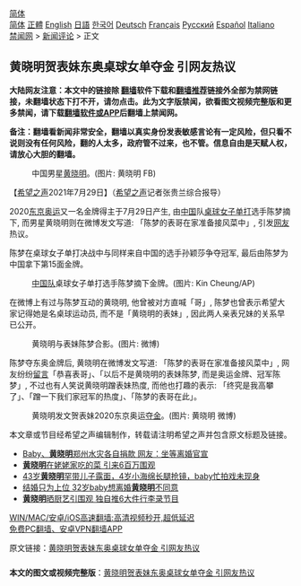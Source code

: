  <!-- 面包屑导航 --> <div class="breadcrumb"><!-- GTranslate: https://gtranslate.io/ -->  <div class="switcher notranslate">  <div class="selected">  <a href="#" onclick="return false;"> 简体</a>  </div>  <div class="option">  <a href="https://www.bannedbook.org" onclick="doGTranslate('zh-CN|zh-CN');jQuery('div.switcher div.selected a').html(jQuery(this).html());return false;" title="简体中文" class="nturl selected"> 简体</a>  <a href="https://www.bannedbook.org/zh-tw/" onclick="doGTranslate('zh-CN|zh-TW');jQuery('div.switcher div.selected a').html(jQuery(this).html());return false;" title="繁體中文" class="nturl"> 正體</a>  <a href="https://www.bannedbook.org/en/" onclick="doGTranslate('zh-CN|en');jQuery('div.switcher div.selected a').html(jQuery(this).html());return false;" title="English" class="nturl"> English</a>  <a href="https://www.bannedbook.org/ja/" onclick="doGTranslate('zh-CN|ja');jQuery('div.switcher div.selected a').html(jQuery(this).html());return false;" title="日本語" class="nturl"> 日語</a>  <a href="https://www.bannedbook.org/ko/" onclick="doGTranslate('zh-CN|ko');jQuery('div.switcher div.selected a').html(jQuery(this).html());return false;" title="한국어" class="nturl"> 한국어</a>  <a href="https://www.bannedbook.org/de/" onclick="doGTranslate('zh-CN|de');jQuery('div.switcher div.selected a').html(jQuery(this).html());return false;" title="Deutsch" class="nturl"> Deutsch</a>  <a href="https://www.bannedbook.org/fr/" onclick="doGTranslate('zh-CN|fr');jQuery('div.switcher div.selected a').html(jQuery(this).html());return false;" title="Français" class="nturl"> Français</a>  <a href="https://www.bannedbook.org/ru/" onclick="doGTranslate('zh-CN|ru');jQuery('div.switcher div.selected a').html(jQuery(this).html());return false;" title="Русский" class="nturl"> Русский</a>  <a href="https://www.bannedbook.org/es/" onclick="doGTranslate('zh-CN|es');jQuery('div.switcher div.selected a').html(jQuery(this).html());return false;" title="Español" class="nturl"> Español</a>  <a href="https://www.bannedbook.org/it/" onclick="doGTranslate('zh-CN|it');jQuery('div.switcher div.selected a').html(jQuery(this).html());return false;" title="Italiano" class="nturl"> Italiano</a>  </div>  </div>      <div class='breadcrumb-sub'><!-- Breadcrumb NavXT 6.3.0 --> <a href="https://www.bannedbook.org/" class="home">禁闻网</a> &gt; <a href="https://www.bannedbook.org/bnews/comments/" class="category">新闻评论</a> &gt; 正文</div></div><h2>黄晓明贺表妹东奥桌球女单夺金 引网友热议</h2> <p class="notice"><b>大陆网友注意：本文中的链接除 <a href="https://github.com/bannedbook/fanqiang" >翻墙</a>软件下载和<a href="https://github.com/killgcd/justmysocks/blob/master/README.md">翻墙推荐</a>链接外全部为禁网链接，未翻墙状态下打不开，请勿点击。此为文字版禁闻，欲看图文视频完整版和更多禁闻，请下载<a href="https://github.com/bannedbook/fanqiang">翻墙软件或APP</a>后翻墙上禁闻网。</p><p>备注：翻墙看新闻非常安全，翻墙以真实身份发表敏感言论有一定风险，但只看不说则没有任何风险，翻的人太多，政府管不过来，也不管。信息自由是天赋人权，请放心大胆的翻墙。</b></p>  <div class="entry"> <figure><figcaption>中国男星<a href="https://www.bannedbook.org/bnews/tag/%e9%bb%84%e6%99%93%e6%98%8e/" class="st_tag internal_tag" rel="tag" title="标签 黄晓明 下的日志">黄晓明</a>。(图片: 黄晓明 FB)</figcaption></figure> <p>【<span class='wp_keywordlink_affiliate'><a href="https://www.soundofhope.org" title="希望之声" target="_blank">希望之声</a></span>2021年7月29日】（<a href="https://www.bannedbook.org/bnews/tag/%e5%b8%8c%e6%9c%9b%e4%b9%8b%e5%a3%b0/" class="st_tag internal_tag" rel="tag" title="标签 希望之声 下的日志">希望之声</a>记者张贵兰综合报导）</p> <p>2020<a href="https://www.bannedbook.org/bnews/tag/%e4%b8%9c%e4%ba%ac%e5%a5%a5%e8%bf%90/" class="st_tag internal_tag" rel="tag" title="标签 东京奥运 下的日志">东京奥运</a>又一名金牌得主于7月29日产生, 由<span class='wp_keywordlink_affiliate'><a href="https://www.bannedbook.org/" title="中国" target="_blank">中国</a></span>队<a href="https://www.bannedbook.org/bnews/tag/%E6%A1%8C%E7%90%83/" class="st_tag internal_tag" rel="tag" title="标签 桌球 下的日志">桌球</a><a href="https://www.bannedbook.org/bnews/tag/%E5%A5%B3%E5%AD%90%E5%8D%95%E6%89%93/" class="st_tag internal_tag" rel="tag" title="标签 女子单打 下的日志">女子单打</a>选手陈梦摘下, 而男星黄晓明则在微博发文写道: 「陈梦的表哥在家准备接风菜中」, 引发<a href="https://www.bannedbook.org/bnews/tag/%e7%bd%91%e5%8f%8b/" class="st_tag internal_tag" rel="tag" title="标签 网友 下的日志">网友</a>热议。</p>  <p>陈梦在桌球女子单打决战中与同样来自中国的选手孙颖莎争夺冠军, 最后由陈梦为中国拿下第15面金牌。</p> <figure><figcaption><a href="https://www.bannedbook.org/bnews/tag/%E4%B8%AD%E5%9B%BD%E9%98%9F/" class="st_tag internal_tag" rel="tag" title="标签 中国队 下的日志">中国队</a>桌球女子单打选手陈梦摘下金牌。(图片: Kin Cheung/AP)</figcaption></figure> <p>在微博上有过与陈梦互动的黄晓明, 他曾被对方直喊「哥」, 陈梦也曾表示希望大家记得她是名桌球运动员, 而不是「黄晓明的表妹」, 因此两人亲表兄妹的关系早已公开。</p>  <figure><figcaption>黄晓明与表妹陈梦合影。(图片: 微博)</figcaption></figure> <p>陈梦夺东奥金牌后, 黄晓明在微博发文写道: 「陈梦的表哥在家准备接风菜中」, 网友纷纷<span class='wp_keywordlink'><a href="https://www.bannedbook.org/bnews/tougao/" title="留言" target="_blank">留言</a></span>「恭喜表哥」、「以后不是黄晓明的表妹陈梦, 而是奥运金牌、冠军陈梦」, 不过也有人笑说黄晓明蹭表妹热度, 而他也打趣的表示: 「终究是我高攀了」、「蹭一下我们家冠军的热度」、「陈梦的表哥在此」。</p> <figure><figcaption>黄晓明发文贺表妹2020东京奥运<a href="https://www.bannedbook.org/bnews/tag/%E5%A4%BA%E9%87%91/" class="st_tag internal_tag" rel="tag" title="标签 夺金 下的日志">夺金</a>。(图片: 黄晓明 微博)</figcaption></figure> </p>  <p>本文章或节目经希望之声编辑制作，转载请注明希望之声并包含原文标题及链接。 </p> <ul class='op-related-articles' title='相关阅读'> <li><a href='https://www.bannedbook.org/bnews/yule/20210730/1596649.html' target='_blank'>Baby、<b>黄晓明</b>郑州水灾各自捐款 网友：坐等离婚官宣</a></li> <li><a href='https://www.bannedbook.org/bnews/yule/20210720/1590411.html' target='_blank'><b>黄晓明</b>在姥姥家吃的菜 引来6百万围观</a></li> <li><a href='https://www.bannedbook.org/bnews/yule/20210718/1589251.html' target='_blank'>43岁<b>黄晓明</b>罕带儿子露面，4岁小海绵长腿抢镜，baby忙拍戏未现身</a></li> <li><a href='https://www.bannedbook.org/bnews/yule/20210702/1578688.html' target='_blank'>结婚只为上位 32岁baby想离婚<b>黄晓明</b>不同意</a></li> <li><a href='https://www.bannedbook.org/bnews/yule/20210630/1577697.html' target='_blank'><b>黄晓明</b>晒厨艺引围观 独自推6大件行李录节目</a></li> </ul> <p class="texttj"> <a href="https://github.com/bannedbook/fanqiang/wiki/V2ray%E6%9C%BA%E5%9C%BA" target="_blank">WIN/MAC/安卓/iOS高速翻墙:高清视频秒开,超低延迟</a><br/> <a href="https://github.com/bannedbook/fanqiang/wiki/%E7%A6%81%E9%97%BB%E7%BD%91%E5%AE%89%E5%8D%93%E7%BF%BB%E5%A2%99%E6%96%B0%E9%97%BBAPP" target="_blank">免费PC翻墙、安卓VPN翻墙APP</a></p> <p>原文链接：<a class="src_link"  href="https://www.soundofhope.org/post/530510" target="_blank">黄晓明贺表妹东奥桌球女单夺金 引网友热议</a></p><a name='sharetosocial'></a>  <div style="margin-bottom:5px;padding-bottom:5px;clear:both"> <div id="archive-pix-1" class="banner-ads"> <!-- AuctionX Display platform tag START --> <div id="26318x728x90x621x_ADSLOT2" clicktrack="%%CLICK_URL_ESC%%"></div> <!-- AuctionX Display platform tag END --> </div> <div id="archive-pix-2" class="banner-ads"> <!-- AuctionX Display platform tag START --> <div id="26315x300x250x621x_ADSLOT2" clicktrack="%%CLICK_URL_ESC%%"></div> <!-- AuctionX Display platform tag END --> </div> </div>  <div id="archive-pix-1" class="banner-ads"> <!-- AuctionX Display platform tag START --> <div id="26318x728x90x621x_ADSLOT3" clicktrack="%%CLICK_URL_ESC%%"></div> <!-- AuctionX Display platform tag END --> </div> <div><b>本文的图文或视频完整版</b>：<a href='https://www.bannedbook.org/bnews/comments/20210730/1596745.html'>黄晓明贺表妹东奥桌球女单夺金 引网友热议</a></div>  </div><!--END ENTRY--> 
